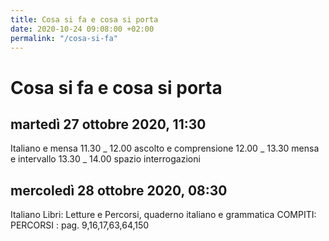 ```yaml
---
title: Cosa si fa e cosa si porta
date: 2020-10-24 09:08:00 +02:00
permalink: "/cosa-si-fa"
---
```


Cosa si fa e cosa si porta
==========================
martedì 27 ottobre 2020, 11:30
-----------------------------

Italiano e mensa
11.30 _ 12.00 ascolto e comprensione
12.00 _ 13.30 mensa e intervallo
13.30 _ 14.00 spazio interrogazioni

mercoledì 28 ottobre 2020, 08:30
------------------------------

Italiano
Libri: Letture e Percorsi, quaderno italiano e grammatica
COMPITI: PERCORSI
: pag. 9,16,17,63,64,150